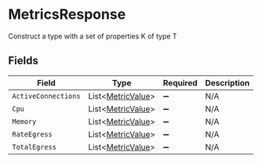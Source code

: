 # MetricsResponse

Construct a type with a set of properties K of type T


## Fields

| Field                                                   | Type                                                    | Required                                                | Description                                             |
| ------------------------------------------------------- | ------------------------------------------------------- | ------------------------------------------------------- | ------------------------------------------------------- |
| `ActiveConnections`                                     | List<[MetricValue](../../Models/Shared/MetricValue.md)> | :heavy_minus_sign:                                      | N/A                                                     |
| `Cpu`                                                   | List<[MetricValue](../../Models/Shared/MetricValue.md)> | :heavy_minus_sign:                                      | N/A                                                     |
| `Memory`                                                | List<[MetricValue](../../Models/Shared/MetricValue.md)> | :heavy_minus_sign:                                      | N/A                                                     |
| `RateEgress`                                            | List<[MetricValue](../../Models/Shared/MetricValue.md)> | :heavy_minus_sign:                                      | N/A                                                     |
| `TotalEgress`                                           | List<[MetricValue](../../Models/Shared/MetricValue.md)> | :heavy_minus_sign:                                      | N/A                                                     |